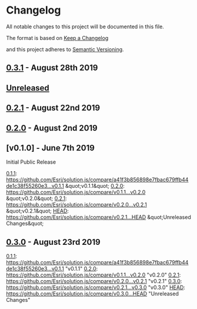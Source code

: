 # Changelog

All notable changes to this project will be documented in this file.

The format is based on [Keep a Changelog](http://keepachangelog.com/en/1.0.0/)

and this project adheres to [Semantic Versioning](http://semver.org/spec/v2.0.0.html).

## [0.3.1] - August 28th 2019

## [Unreleased][HEAD]

## [0.2.1] - August 22nd 2019

## [0.2.0] - August 2nd 2019



## [v0.1.0] - June 7th 2019

Initial Public Release

[0.1.1]: https://github.com/Esri/solution.js/compare/a41f3b856898e7fbac679ffb44de1c38f55260e3...v0.1.1 &amp;quot;v0.1.1&amp;quot;
[0.2.0]: https://github.com/Esri/solution.js/compare/v0.1.1...v0.2.0 &amp;quot;v0.2.0&amp;quot;
[0.2.1]: https://github.com/Esri/solution.js/compare/v0.2.0...v0.2.1 &amp;quot;v0.2.1&amp;quot;
[HEAD]: https://github.com/Esri/solution.js/compare/v0.2.1...HEAD &amp;quot;Unreleased Changes&amp;quot;

## [0.3.0] - August 23rd 2019

[0.1.1]: https://github.com/Esri/solution.js/compare/a41f3b856898e7fbac679ffb44de1c38f55260e3...v0.1.1 &quot;v0.1.1&quot;
[0.2.0]: https://github.com/Esri/solution.js/compare/v0.1.1...v0.2.0 &quot;v0.2.0&quot;
[0.2.1]: https://github.com/Esri/solution.js/compare/v0.2.0...v0.2.1 &quot;v0.2.1&quot;
[0.3.0]: https://github.com/Esri/solution.js/compare/v0.2.1...v0.3.0 &quot;v0.3.0&quot;
[HEAD]: https://github.com/Esri/solution.js/compare/v0.3.0...HEAD &quot;Unreleased Changes&quot;



[0.1.1]: https://github.com/Esri/solution.js/compare/a41f3b856898e7fbac679ffb44de1c38f55260e3...v0.1.1 "v0.1.1"
[0.2.0]: https://github.com/Esri/solution.js/compare/v0.1.1...v0.2.0 "v0.2.0"
[0.2.1]: https://github.com/Esri/solution.js/compare/v0.2.0...v0.2.1 "v0.2.1"
[0.3.0]: https://github.com/Esri/solution.js/compare/v0.2.1...v0.3.0 "v0.3.0"
[0.3.1]: https://github.com/Esri/solution.js/compare/v0.3.0...v0.3.1 "v0.3.1"
[HEAD]: https://github.com/Esri/solution.js/compare/v0.3.1...HEAD "Unreleased Changes"

